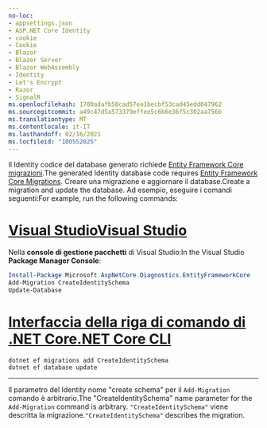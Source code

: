 ```yaml
---
no-loc:
- appsettings.json
- ASP.NET Core Identity
- cookie
- Cookie
- Blazor
- Blazor Server
- Blazor WebAssembly
- Identity
- Let's Encrypt
- Razor
- SignalR
ms.openlocfilehash: 1700adafb58cad57ea1becbf53cad45edd047962
ms.sourcegitcommit: a49c47d5a573379effee5c6b6e36f5c302aa756b
ms.translationtype: MT
ms.contentlocale: it-IT
ms.lasthandoff: 02/16/2021
ms.locfileid: "100552025"
---
```

<span data-ttu-id="4491f-101">Il Identity codice del database generato richiede [Entity Framework Core migrazioni](/ef/core/managing-schemas/migrations/).</span><span class="sxs-lookup"><span data-stu-id="4491f-101">The generated Identity database code requires [Entity Framework Core Migrations](/ef/core/managing-schemas/migrations/).</span></span> <span data-ttu-id="4491f-102">Creare una migrazione e aggiornare il database.</span><span class="sxs-lookup"><span data-stu-id="4491f-102">Create a migration and update the database.</span></span> <span data-ttu-id="4491f-103">Ad esempio, eseguire i comandi seguenti:</span><span class="sxs-lookup"><span data-stu-id="4491f-103">For example, run the following commands:</span></span>

# <a name="visual-studio"></a>[<span data-ttu-id="4491f-104">Visual Studio</span><span class="sxs-lookup"><span data-stu-id="4491f-104">Visual Studio</span></span>](#tab/visual-studio)

<span data-ttu-id="4491f-105">Nella **console di gestione pacchetti** di Visual Studio:</span><span class="sxs-lookup"><span data-stu-id="4491f-105">In the Visual Studio **Package Manager Console**:</span></span>

```powershell
Install-Package Microsoft.AspNetCore.Diagnostics.EntityFrameworkCore
Add-Migration CreateIdentitySchema
Update-Database
```

# <a name="net-core-cli"></a>[<span data-ttu-id="4491f-106">Interfaccia della riga di comando di .NET Core</span><span class="sxs-lookup"><span data-stu-id="4491f-106">.NET Core CLI</span></span>](#tab/netcore-cli)

```dotnetcli
dotnet ef migrations add CreateIdentitySchema
dotnet ef database update
```

---

<span data-ttu-id="4491f-107">Il parametro del Identity nome "create schema" per il `Add-Migration` comando è arbitrario.</span><span class="sxs-lookup"><span data-stu-id="4491f-107">The "CreateIdentitySchema" name parameter for the `Add-Migration` command is arbitrary.</span></span> <span data-ttu-id="4491f-108">`"CreateIdentitySchema"` viene descritta la migrazione.</span><span class="sxs-lookup"><span data-stu-id="4491f-108">`"CreateIdentitySchema"` describes the migration.</span></span>
